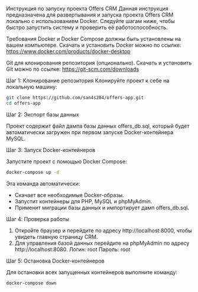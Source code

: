Инструкция по запуску проекта Offers CRM
Данная инструкция предназначена для развертывания и запуска проекта Offers CRM локально с использованием Docker. Следуйте шагам ниже, чтобы быстро запустить систему и проверить её работоспособность.

Требования
Docker и Docker Compose должны быть установлены на вашем компьютере.
Скачать и установить Docker можно по ссылке: https://www.docker.com/products/docker-desktop

Git для клонирования репозитория (опционально).
Скачать и установить Git можно по ссылке: https://git-scm.com/downloads

Шаг 1: Клонирование репозитория
Клонируйте проект к себе на локальную машину:
```bash
git clone https://github.com/san4s204/offers-app.git
cd offers-app
```

Шаг 2: Экспорт базы данных

Проект содержит файл дампа базы данных offers_db.sql, который будет автоматически загружен при первом запуске Docker-контейнера MySQL.

Шаг 3: Запуск Docker-контейнеров

Запустите проект с помощью Docker Compose:
```bash
docker-compose up -d
```

Эта команда автоматически:

* Скачает все необходимые Docker-образы.
* Запустит контейнеры для PHP, MySQL и phpMyAdmin.
* Применит миграции базы данных и импортирует дамп offers_db.sql.

Шаг 4: Проверка работы

1. Откройте браузер и перейдите по адресу http://localhost:8000, чтобы увидеть главную страницу CRM.
2. Для управления базой данных перейдите на phpMyAdmin по адресу http://localhost:8080.
Логин: root
Пароль: root

Шаг 5: Остановка Docker-контейнеров

Для остановки всех запущенных контейнеров выполните команду:
```bash
docker-compose down
```
